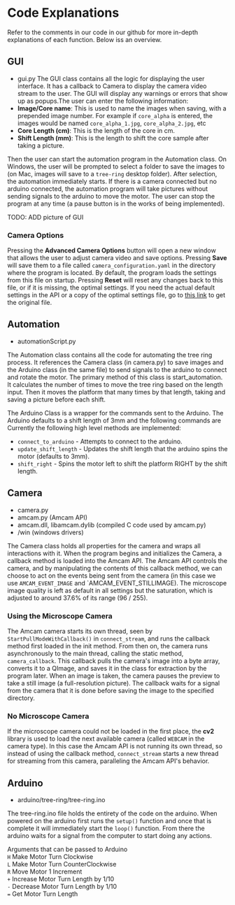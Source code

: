 # Code Explanations
Refer to the comments in our code in our github for more in-depth explanations of each function. Below iss an overview.


## GUI 
* gui.py
The GUI class contains all the logic for displaying the user interface. It has a callback to Camera to display the camera video stream to the user. The GUI will display any warnings or errors that show up as popups.The user can enter the following information:
* **Image/Core name**: This is used to name the images when saving, with a prepended image number. For example if `core_alpha` is entered, the images would be named `core_alpha_1.jpg`, `core_alpha_2.jpg`, etc
* **Core Length (cm)**: This is the length of the core in cm.
* **Shift Length (mm)**: This is the length to shift the core sample after taking a picture.


Then the user can start the automation program  in the Automation class. On Windows, the user will be prompted to select a folder to save the images to (on Mac, images will save to a `tree-ring` desktop folder). After selection, the automation immediately starts. If there is a camera connected but no arduino connected, the automation program will take pictures without sending signals to the arduino to move the motor. The user can stop the program at any time (a pause button is in the works of being implemented).

TODO: ADD picture of GUI

### Camera Options

Pressing the **Advanced Camera Options** button will open a new window that allows the user to adjust camera video and save options. Pressing **Save** will save them to a file called `camera_configuration.yaml` in the directory where the program is located. By default, the program loads the settings from this file on startup. Pressing **Reset** will reset any changes back to this file, or if it is missing, the optimal settings. If you need the actual default settings in the API or a copy of the optimal settings file, go to [this link](troubleshooting/optimal_settings.md) to get the original file.

## Automation 
* automationScript.py

The Automation class contains all the code for automating the tree ring process. It references the Camera class (in camera.py) to save images and the Arduino class (in the same file) to send signals to the arduino to connect and rotate the motor. The primary method of this class is start_automation. It calculates the number of times to move the tree ring based on the length input. Then it moves the platform that many times by that length, taking and saving a picture before each shift. 

The Arduino Class is a wrapper for the commands sent to the Arduino. The Arduino defaults to a shift length of 3mm and the following commands are Currently the following high level methods are implemented:
* `connect_to_arduino` - Attempts to connect to the arduino.
* `update_shift_length` - Updates the shift length that the arduino spins the motor (defaults to 3mm).
* `shift_right` - Spins the motor left to shift the platform RIGHT by the shift length.

## Camera 
* camera.py
* amcam.py (Amcam API)
* amcam.dll, libamcam.dylib (compiled C code used by amcam.py)
* /win (windows drivers)


The Camera class holds all properties for the camera and wraps all interactions with it. When the program begins and initializes the Camera, a callback method is loaded into the Amcam API. The Amcam API controls the camera, and by manipulating the contents of this callback method, we can choose to act on the events being sent from the camera (in this case we use `AMCAM_EVENT_IMAGE` and `AMCAM_EVENT_STILLIMAGE). The microscope image quality is left as default in all settings but the saturation, which is adjusted to around 37.6% of its range (96 / 255).

### Using the Microscope Camera
The Amcam camera starts its own thread, seen by `StartPullModeWithCallback()` in `connect_stream`, and runs the callback method first loaded in the init method. From then on, the camera runs asynchronously to the main thread, calling the static method, `camera_callback`. This callback pulls the camera's image into a byte array, converts it to a QImage, and saves it in the class for extraction by the program later. When an image is taken, the camera pauses the preview to take a still image (a full-resolution picture). The callback waits for a signal from the camera that it is done before saving the image to the specified directory.

### No Microscope Camera
If the microscope camera could not be loaded in the first place, the **cv2** library is used to load the next available camera (called `WEBCAM` in the camera type). In this case the Amcam API is not running its own thread, so instead of using the callback method, `connect_stream` starts a new thread for streaming from this camera, paralleling the Amcam API's behavior.



## Arduino 
* arduino/tree-ring/tree-ring.ino

The tree-ring.ino file holds the entirety of the code on the arduino. When powered on the arduino first runs the `setup()` function and once that is complete it will immediately start the `loop()` function. From there the arduino waits for a signal from the computer to start doing any actions.

Arguments that can be passed to Arduino  
`H`  Make Motor Turn Clockwise  
`L`  Make Motor Turn CounterClockwise  
`R`  Move Motor 1 Increment  
`+`  Increase Motor Turn Length by 1/10  
`-`  Decrease Motor Turn Length by 1/10  
`=`  Get Motor Turn Length  

